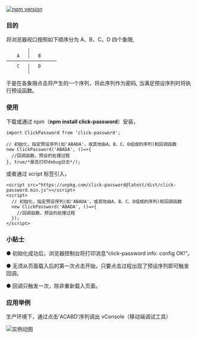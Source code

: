 [![npm version](https://badge.fury.io/js/click-password.svg)](https://badge.fury.io/js/click-password)

### 目的

将浏览器视口按照如下顺序分为 A、B、C、D 四个象限,

```
        │
    A   │   B
───────────────────
    C   │   D
        │
```

于是在各象限点击将产生的一个序列，将此序列作为密码, 当满足预设序列时将执行预设函数。

### 使用

下载或通过 npm（**npm install click-password**）安装，

```
import ClickPassword from 'click-password';

// 初始化，指定预设序列(如'ABADA'，或其他由A、B、C、D组成的序列)和回调函数
new ClickPassword('ABADA', ()=>{
  //回调函数，预设的处理过程
}, true/*是否打印debug日志*/);
```

或者通过 script 标签引入，

```
<script src="https://unpkg.com/click-password@latest/dist/click-password.min.js"></script>
<script>
  // 初始化，指定预设序列(如'ABADA'，或其他由A、B、C、D组成的序列)和回调函数
  new ClickPassword('ABADA', ()=>{
    //回调函数，预设的处理过程
  });
</script>
```

### 小贴士

● 初始化成功后，浏览器控制台将打印消息“click-password info: config OK!”。

● 无须从页面载入后的第一次点击开始，只要点击过程出现了预设序列即可触发回调。

● 回调只触发一次，除非重新载入页面。

### 应用举例

生产环境下，通过点击'ACABD'序列调出 vConsole（移动端调试工具）

![实例动图](https://congzhou09.github.io/click-password/snapshot/trigger_vconsole.gif)
